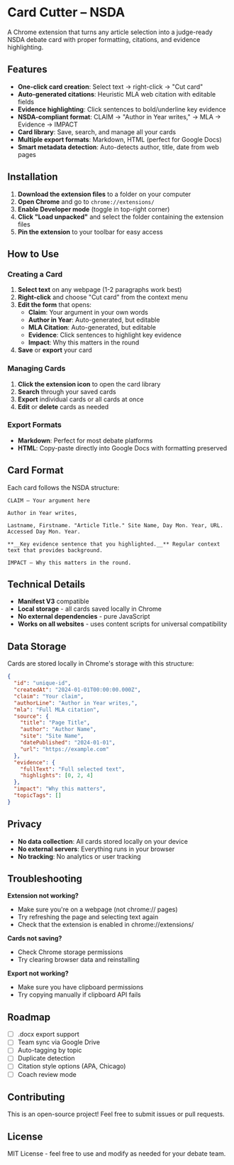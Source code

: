 # Card Cutter – NSDA

A Chrome extension that turns any article selection into a judge-ready NSDA debate card with proper formatting, citations, and evidence highlighting.

## Features

- **One-click card creation**: Select text → right-click → "Cut card"
- **Auto-generated citations**: Heuristic MLA web citation with editable fields
- **Evidence highlighting**: Click sentences to bold/underline key evidence
- **NSDA-compliant format**: CLAIM → "Author in Year writes," → MLA → Evidence → IMPACT
- **Card library**: Save, search, and manage all your cards
- **Multiple export formats**: Markdown, HTML (perfect for Google Docs)
- **Smart metadata detection**: Auto-detects author, title, date from web pages

## Installation

1. **Download the extension files** to a folder on your computer
2. **Open Chrome** and go to `chrome://extensions/`
3. **Enable Developer mode** (toggle in top-right corner)
4. **Click "Load unpacked"** and select the folder containing the extension files
5. **Pin the extension** to your toolbar for easy access

## How to Use

### Creating a Card

1. **Select text** on any webpage (1-2 paragraphs work best)
2. **Right-click** and choose "Cut card" from the context menu
3. **Edit the form** that opens:
   - **Claim**: Your argument in your own words
   - **Author in Year**: Auto-generated, but editable
   - **MLA Citation**: Auto-generated, but editable
   - **Evidence**: Click sentences to highlight key evidence
   - **Impact**: Why this matters in the round
4. **Save** or **export** your card

### Managing Cards

1. **Click the extension icon** to open the card library
2. **Search** through your saved cards
3. **Export** individual cards or all cards at once
4. **Edit** or **delete** cards as needed

### Export Formats

- **Markdown**: Perfect for most debate platforms
- **HTML**: Copy-paste directly into Google Docs with formatting preserved

## Card Format

Each card follows the NSDA structure:

```
CLAIM — Your argument here

Author in Year writes,

Lastname, Firstname. "Article Title." Site Name, Day Mon. Year, URL. Accessed Day Mon. Year.

**__Key evidence sentence that you highlighted.__** Regular context text that provides background.

IMPACT — Why this matters in the round.
```

## Technical Details

- **Manifest V3** compatible
- **Local storage** - all cards saved locally in Chrome
- **No external dependencies** - pure JavaScript
- **Works on all websites** - uses content scripts for universal compatibility

## Data Storage

Cards are stored locally in Chrome's storage with this structure:

```json
{
  "id": "unique-id",
  "createdAt": "2024-01-01T00:00:00.000Z",
  "claim": "Your claim",
  "authorLine": "Author in Year writes,",
  "mla": "Full MLA citation",
  "source": {
    "title": "Page Title",
    "author": "Author Name",
    "site": "Site Name",
    "datePublished": "2024-01-01",
    "url": "https://example.com"
  },
  "evidence": {
    "fullText": "Full selected text",
    "highlights": [0, 2, 4]
  },
  "impact": "Why this matters",
  "topicTags": []
}
```

## Privacy

- **No data collection**: All cards stored locally on your device
- **No external servers**: Everything runs in your browser
- **No tracking**: No analytics or user tracking

## Troubleshooting

**Extension not working?**
- Make sure you're on a webpage (not chrome:// pages)
- Try refreshing the page and selecting text again
- Check that the extension is enabled in chrome://extensions/

**Cards not saving?**
- Check Chrome storage permissions
- Try clearing browser data and reinstalling

**Export not working?**
- Make sure you have clipboard permissions
- Try copying manually if clipboard API fails

## Roadmap

- [ ] .docx export support
- [ ] Team sync via Google Drive
- [ ] Auto-tagging by topic
- [ ] Duplicate detection
- [ ] Citation style options (APA, Chicago)
- [ ] Coach review mode

## Contributing

This is an open-source project! Feel free to submit issues or pull requests.

## License

MIT License - feel free to use and modify as needed for your debate team.
